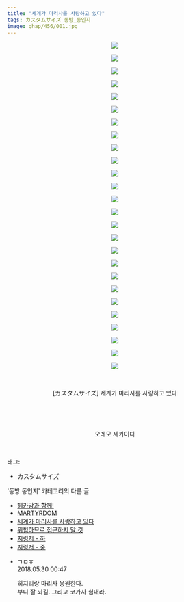 ```yaml
---
title: "세계가 마리사를 사랑하고 있다"
tags: カスタムサイズ 동방_동인지
image: ghap/456/001.jpg
---
```

<div class="article">
<p style="text-align: center; clear: none; float: none;"><img src="{{ site.nasurl }}/ghap/456/001.jpg"/></p>
<p style="text-align: center; clear: none; float: none;"><img src="{{ site.nasurl }}/ghap/456/002.jpg"/></p>
<p style="text-align: center; clear: none; float: none;"><img src="{{ site.nasurl }}/ghap/456/003.jpg"/></p>
<p style="text-align: center; clear: none; float: none;"><img src="{{ site.nasurl }}/ghap/456/004.jpg"/></p>
<p style="text-align: center; clear: none; float: none;"><img src="{{ site.nasurl }}/ghap/456/005.jpg"/></p>
<p style="text-align: center; clear: none; float: none;"><img src="{{ site.nasurl }}/ghap/456/006.jpg"/></p>
<p style="text-align: center; clear: none; float: none;"><img src="{{ site.nasurl }}/ghap/456/007.jpg"/></p>
<p style="text-align: center; clear: none; float: none;"><img src="{{ site.nasurl }}/ghap/456/008.jpg"/></p>
<p style="text-align: center; clear: none; float: none;"><img src="{{ site.nasurl }}/ghap/456/009.jpg"/></p>
<p style="text-align: center; clear: none; float: none;"><img src="{{ site.nasurl }}/ghap/456/010.jpg"/></p>
<p style="text-align: center; clear: none; float: none;"><img src="{{ site.nasurl }}/ghap/456/011.jpg"/></p>
<p style="text-align: center; clear: none; float: none;"><img src="{{ site.nasurl }}/ghap/456/012.jpg"/></p>
<p style="text-align: center; clear: none; float: none;"><img src="{{ site.nasurl }}/ghap/456/013.jpg"/></p>
<p style="text-align: center; clear: none; float: none;"><img src="{{ site.nasurl }}/ghap/456/014.jpg"/></p>
<p style="text-align: center; clear: none; float: none;"><img src="{{ site.nasurl }}/ghap/456/015.jpg"/></p>
<p style="text-align: center; clear: none; float: none;"><img src="{{ site.nasurl }}/ghap/456/016.jpg"/></p>
<p style="text-align: center; clear: none; float: none;"><img src="{{ site.nasurl }}/ghap/456/017.jpg"/></p>
<p style="text-align: center; clear: none; float: none;"><img src="{{ site.nasurl }}/ghap/456/018.jpg"/></p>
<p style="text-align: center; clear: none; float: none;"><img src="{{ site.nasurl }}/ghap/456/019.jpg"/></p>
<p style="text-align: center; clear: none; float: none;"><img src="{{ site.nasurl }}/ghap/456/020.jpg"/></p>
<p style="text-align: center; clear: none; float: none;"><img src="{{ site.nasurl }}/ghap/456/021.jpg"/></p>
<p style="text-align: center; clear: none; float: none;"><img src="{{ site.nasurl }}/ghap/456/022.jpg"/></p>
<p style="text-align: center; clear: none; float: none;"><img src="{{ site.nasurl }}/ghap/456/023.jpg"/></p>
<p style="text-align: center; clear: none; float: none;"><img src="{{ site.nasurl }}/ghap/456/024.jpg"/></p>
<p style="text-align: center; clear: none; float: none;"><img src="{{ site.nasurl }}/ghap/456/025.jpg"/></p>
<p style="text-align: center; clear: none; float: none;"><img src="{{ site.nasurl }}/ghap/456/026.jpg"/></p>
<p style="text-align: center; clear: none; float: none;"><br/></p>
<p style="text-align: center; clear: none; float: none;">[カスタムサイズ] 세계가 마리사를 사랑하고 있다</p>
<p style="text-align: center; clear: none; float: none;"><br/></p>
<p style="text-align: center; clear: none; float: none;"><br/></p>
<p style="text-align: center; clear: none; float: none;">오레모 세카이다</p>
<p><br/></p>
</div><div class="tagTrail">
<p>태그: </p>
<ul>
<li>カスタムサイズ</li>
</ul>
</div><div class="another">
<p>'동방 동인지' 카테고리의 다른 글</p>
<ul>
<li><a href="/2016-06-21-ghap_458">헤카맘과 함께!</a></li>
<li><a href="/2016-06-21-ghap_457">MARTYRDOM</a></li>
<li><a href="/2016-06-21-ghap_456">세계가 마리사를 사랑하고 있다</a></li>
<li><a href="/2016-06-21-ghap_455">위험하므로 접근하지 말 것</a></li>
<li><a href="/2016-06-21-ghap_454">지령저 - 하</a></li>
<li><a href="/2016-06-21-ghap_453">지령저 - 중</a></li>
</ul>
</div><div class="cb_module cb_fluid">
<div class="cb_wrt cb_profile">
<div class="comment">
<ul>
<li class="cb_thumb_off" id="comment15263677">
<div class="cb_comment_area">
<div class="cb_info_area">
<div class="cb_section">
<span class="cb_nick_name">ㄱㅁㅎ</span>
</div>
<div class="cb_section">
<span class="cb_date">2018.05.30 00:47 </span>
</div>
</div>
<div class="cb_dsc_comment">
<p class="cb_dsc">
											히지리랑 마리사 응원한다.<br/>
부디 잘 되길. 그리고 코가사 힘내라.
										</p>
</div>
</div></li>
</ul>
</div>
</div><!-- commentList close -->
</div>